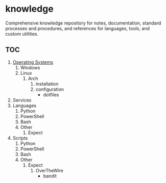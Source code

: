 # knowledge
Comprehensive knowledge repository for notes, documentation, standard processes and procedures, and references for languages, tools, and custom utilities.

## TOC

1. [Operating Systems](./01_Operating-Systems)
    1. Windows
    1. Linux
        1. Arch
            1. installation
            1. configuration
                - dotfiles
1. Services
1. Languages
    1. Python
    1. PowerShell
    1. Bash
    99. Other
        1. Expect
1. Scripts
    1. Python
    1. PowerShell
    1. Bash
    99. Other
        1. Expect
            1. OverTheWire
                - bandit
